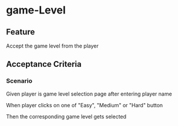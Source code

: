 # game-Level

## Feature

Accept the game level from the player

## Acceptance Criteria

### Scenario

  Given player is game level selection page after entering
player name

  When player clicks on one of "Easy", "Medium" or "Hard" button

  Then the corresponding game level gets selected

